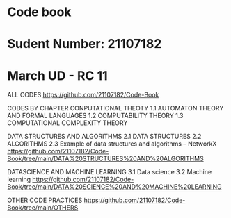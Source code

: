 # Code book
# Sudent Number: 21107182
# March UD - RC 11


ALL CODES
https://github.com/21107182/Code-Book



CODES BY CHAPTER
CONPUTATIONAL THEOTY 
1.1 AUTOMATON THEORY AND FORMAL LANGUAGES
1.2 COMPUTABILITY THEORY
1.3 COMPUTATIONAL COMPLEXITY THEORY

DATA STRUCTURES AND ALGORITHMS
2.1 DATA STRUCTURES
2.2 ALGORITHMS
2.3 Example of data structures and algorithms – NetworkX
https://github.com/21107182/Code-Book/tree/main/DATA%20STRUCTURES%20AND%20ALGORITHMS

DATASCIENCE AND MACHINE LEARNING
3.1 Data science
3.2 Machine learning
https://github.com/21107182/Code-Book/tree/main/DATA%20SCIENCE%20AND%20MACHINE%20LEARNING

OTHER CODE PRACTICES
https://github.com/21107182/Code-Book/tree/main/OTHERS

